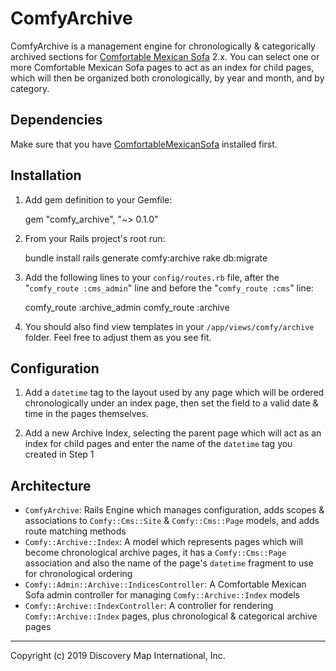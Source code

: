 # ComfyArchive

ComfyArchive is a management engine for chronologically & categorically archived sections for [Comfortable Mexican Sofa](https://github.com/comfy/comfortable-mexican-sofa) 2.x. You can select one or more Comfortable Mexican Sofa pages to act as an index for child pages, which will then be organized both cronologically, by year and month, and by category.

## Dependencies

Make sure that you have [ComfortableMexicanSofa](https://github.com/comfy/comfortable-mexican-sofa) installed first.

## Installation

1) Add gem definition to your Gemfile:

    gem "comfy_archive", "~> 0.1.0"

2) From your Rails project's root run:

    bundle install
    rails generate comfy:archive
    rake db:migrate

3) Add the following lines to your `config/routes.rb` file, after the "`comfy_route :cms_admin`" line and before the "`comfy_route :cms`" line:

    comfy_route :archive_admin
    comfy_route :archive

4) You should also find view templates in your `/app/views/comfy/archive` folder. Feel free to adjust them as you see fit.

## Configuration

1) Add a `datetime` tag to the layout used by any page which will be ordered chronologically under an index page, then set the field to a valid date & time in the pages themselves.

2) Add a new Archive Index, selecting the parent page which will act as an index for child pages and enter the name of the `datetime` tag you created in Step 1

## Architecture

* `ComfyArchive`: Rails Engine which manages configuration, adds scopes & associations to `Comfy::Cms::Site` & `Comfy::Cms::Page` models, and adds route matching methods
* `Comfy::Archive::Index`: A model which represents pages which will become chronological archive pages, it has a `Comfy::Cms::Page` association and also the name of the page's `datetime` fragment to use for chronological ordering
* `Comfy::Admin::Archive::IndicesController`: A Comfortable Mexican Sofa admin controller for managing `Comfy::Archive::Index` models
* `Comfy::Archive::IndexController`: A controller for rendering `Comfy::Archive::Index` pages, plus chronological & categorical archive pages

---

Copyright (c) 2019 Discovery Map International, Inc.
